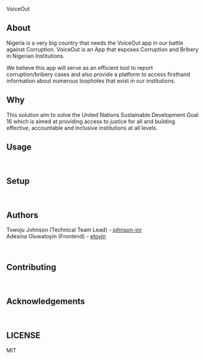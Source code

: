 VoiceOut


## About

Nigeria is a very big country that needs the VoiceOut app in our battle against Corruption. VoiceOut is an App that exposes Corruption and Bribery in Nigerian Institutions. 
 
We believe this app will serve as an efficient tool to report corruption/bribery cases and also provide a platform to access firsthand information about numerous loopholes that exist in our institutions. <br/>

## Why

This solution aim to solve the United Nations Sustainable Development Goal 16 which is aimed at providing access to justice for all and building effective, accountable and inclusive institutions at all levels. <br/>

## Usage
<br/>


## Setup
<br/>


## Authors

Towoju Johnson (Technical Team Lead) - [johnson-jnr](github.com/johnson-jnr) <br/>
Adesina Oluwatoyin (Frontend) - [etoyin](github.com/etoyin)

<br/>

## Contributing
<br/>


## Acknowledgements
<br/>


## LICENSE
MIT

